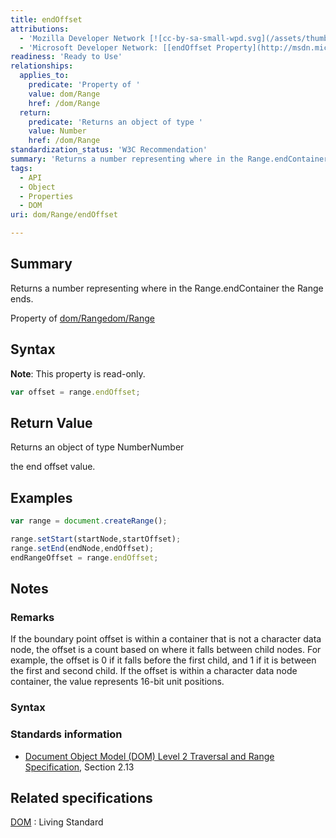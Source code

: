 ```yaml
---
title: endOffset
attributions:
  - 'Mozilla Developer Network [![cc-by-sa-small-wpd.svg](/assets/thumb/8/8c/cc-by-sa-small-wpd.svg/120px-cc-by-sa-small-wpd.svg.png)](http://creativecommons.org/licenses/by-sa/3.0/us/): [[Range.endOffset](https://developer.mozilla.org/en-US/docs/Web/API/Range.endOffset) Article]'
  - 'Microsoft Developer Network: [[endOffset Property](http://msdn.microsoft.com/en-us/library/ie/ff974928(v=vs.85).aspx) Article]'
readiness: 'Ready to Use'
relationships:
  applies_to:
    predicate: 'Property of '
    value: dom/Range
    href: /dom/Range
  return:
    predicate: 'Returns an object of type '
    value: Number
    href: /dom/Range
standardization_status: 'W3C Recommendation'
summary: 'Returns a number representing where in the Range.endContainer the Range ends.'
tags:
  - API
  - Object
  - Properties
  - DOM
uri: dom/Range/endOffset

---
```

## <span>Summary</span>

Returns a number representing where in the Range.endContainer the Range ends.

Property of [dom/Range](/dom/Range)[dom/Range](/dom/Range)

## <span>Syntax</span>

**Note**: This property is read-only.

``` js
var offset = range.endOffset;
```

## <span>Return Value</span>

Returns an object of type NumberNumber

the end offset value.

## <span>Examples</span>

``` js
var range = document.createRange();

range.setStart(startNode,startOffset);
range.setEnd(endNode,endOffset);
endRangeOffset = range.endOffset;
```

## <span>Notes</span>

### <span>Remarks</span>

If the boundary point offset is within a container that is not a character data node, the offset is a count based on where it falls between child nodes. For example, the offset is 0 if it falls before the first child, and 1 if it is between the first and second child. If the offset is within a character data node container, the value represents 16-bit unit positions.

### <span>Syntax</span>

### <span>Standards information</span>

-   [Document Object Model (DOM) Level 2 Traversal and Range Specification](http://go.microsoft.com/fwlink/p/?linkid=182712), Section 2.13

## <span>Related specifications</span>

[DOM](http://dom.spec.whatwg.org/#dom-range-endoffset)
:   Living Standard
